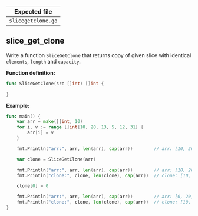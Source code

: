 | Expected file      |
| ------------------ |
| `slicegetclone.go` |

## slice_get_clone


Write a function `SliceGetClone` that returns copy of given slice with identical `elements`, `length` and `capacity`.

**Function definition:**

```go
func SliceGetClone(src []int) []int {

}
```

**Example:**

```go
func main() {
    var arr = make([]int, 10)
    for i, v := range []int{10, 20, 13, 5, 12, 31} {
        arr[i] = v
    }

    fmt.Println("arr:", arr, len(arr), cap(arr))        // arr: [10, 20, 13, 5, 12, 31] 6 10

    var clone = SliceGetClone(arr)

    fmt.Println("arr:", arr, len(arr), cap(arr))        // arr: [10, 20, 13, 5, 12, 31] 6 10
    fmt.Println("clone:", clone, len(clone), cap(arr))  // clone: [10, 20, 13, 5, 12, 31] 6 10

    clone[0] = 0

    fmt.Println("arr:", arr, len(arr), cap(arr))        // arr: [0, 20, 13, 5, 12, 31] 6 10
    fmt.Println("clone:", clone, len(clone), cap(arr))  // clone: [10, 20, 13, 5, 12, 31] 6 10
}
```
